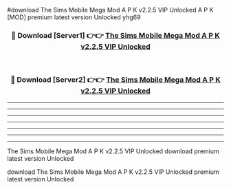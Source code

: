 #download The Sims Mobile Mega Mod A P K v2.2.5 VIP Unlocked  A P K [MOD] premium latest version Unlocked yhg69 



<div align="center">
<h3>🔴 Download [Server1] 👉👉 <a href="https://apkdownload2.web.app/">The Sims Mobile Mega Mod A P K v2.2.5 VIP Unlocked </a></h3><br>

<h3>🔴 Download [Server2] 👉👉 <a href="https://apkdownload2.web.app/">The Sims Mobile Mega Mod A P K v2.2.5 VIP Unlocked </a></h3>
</div>





----------------------------------------------------------

----------------------------------------------------------

----------------------------------------------------------

----------------------------------------------------------

----------------------------------------------------------

----------------------------------------------------------

----------------------------------------------------------

The Sims Mobile Mega Mod A P K v2.2.5 VIP Unlocked  download premium latest version Unlocked

download The Sims Mobile Mega Mod A P K v2.2.5 VIP Unlocked  premium latest version Unlocked
